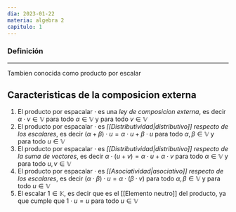 ```yaml
---
dia: 2023-01-22
materia: algebra 2
capitulo: 1
---
```

### Definición
---
Tambien conocida como producto por escalar

## Caracteristicas de la composicion externa
1. El producto por espacalar $\cdot$ es una *ley de composicion externa*, es decir $\alpha\cdot v \in\mathbb{V}$ para todo $\alpha\in\mathbb{V}$ y para todo $v\in\mathbb{V}$
2. El producto por espacalar $\cdot$ es *[[Distributividad|distributivo]] respecto de los escalares*, es decir $(\alpha + \beta) \cdot u = \alpha \cdot u + \beta \cdot u$ para todo $\alpha, \beta \in \mathbb{V}$ y para todo $u\in\mathbb{V}$
3. El producto por espacalar $\cdot$ es *[[Distributividad|distributivo]] respecto de la suma de vectores*, es decir $\alpha \cdot (u + v) = \alpha \cdot u + \alpha \cdot v$ para todo $\alpha \in\mathbb{V}$ y para todo $u, v\in\mathbb{V}$
4. El producto por espacalar $\cdot$ es *[[Asociatividad|asociativo]] respecto de los escalares*, es decir $(\alpha\cdot\beta) \cdot u = \alpha \cdot (\beta \cdot v)$ para todo $\alpha, \beta \in \mathbb{V}$ y para todo $u\in\mathbb{V}$
5. El escalar $1\in\mathbb{K}$, es decir que es el [[Elemento neutro]] del producto, ya que cumple que $1\cdot u = u$ para todo $u\in\mathbb{V}$
